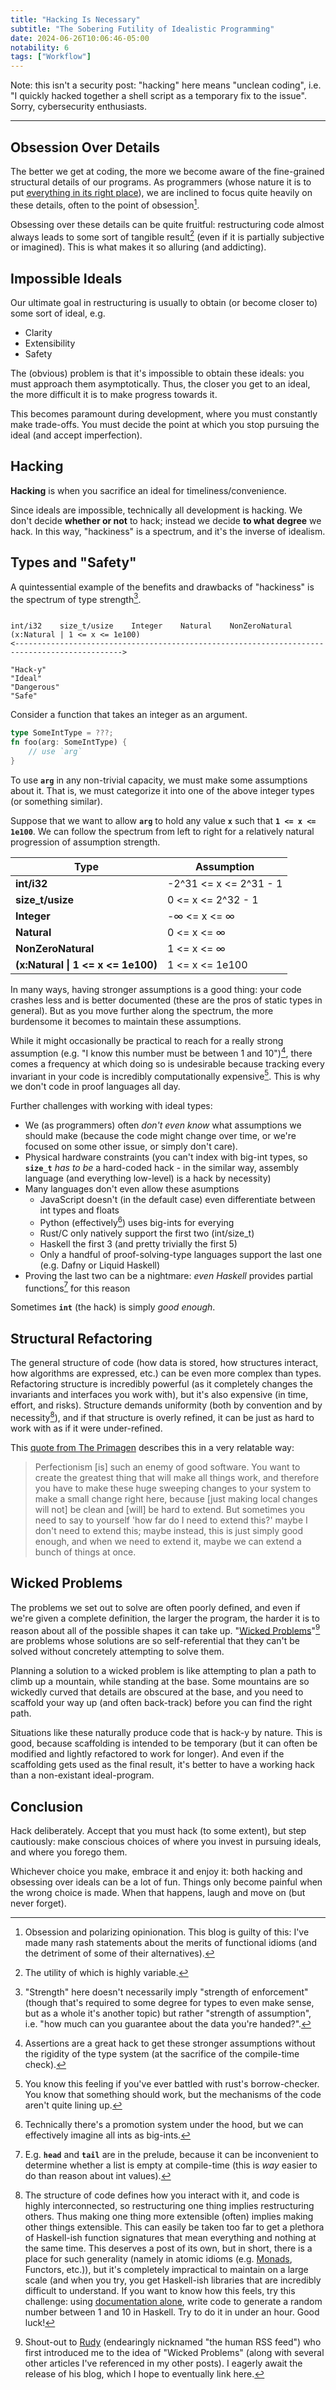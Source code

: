 ```yaml
---
title: "Hacking Is Necessary"
subtitle: "The Sobering Futility of Idealistic Programming"
date: 2024-06-26T10:06:46-05:00
notability: 6
tags: ["Workflow"]
---
```


Note: this isn't a security post: "hacking" here means "unclean coding", i.e. "I quickly hacked together a shell script as a temporary fix to the issue". Sorry, cybersecurity enthusiasts.

---

## Obsession Over Details

The better we get at coding, the more we become aware of the fine-grained structural details of our programs.
As programmers (whose nature it is to put [everything in its right place](https://en.wikipedia.org/wiki/Everything_in_Its_Right_Place)), we are inclined to focus quite heavily on these details, often to the point of obsession[^obsession].

[^obsession]: Obsession and polarizing opinionation.
This blog is guilty of this: I've made many rash statements about the merits of functional idioms (and the detriment of some of their alternatives).

Obsessing over these details can be quite fruitful: restructuring code almost always leads to some sort of tangible result[^utility] (even if it is partially subjective or imagined).
This is what makes it so alluring (and addicting).

[^utility]: The utility of which is highly variable.

## Impossible Ideals

Our ultimate goal in restructuring is usually to obtain (or become closer to) some sort of ideal, e.g.

- Clarity
- Extensibility
- Safety

The (obvious) problem is that it's impossible to obtain these ideals: you must approach them asymptotically.
Thus, the closer you get to an ideal, the more difficult it is to make progress towards it.

This becomes paramount during development, where you must constantly make trade-offs.
You must decide the point at which you stop pursuing the ideal (and accept imperfection).

## Hacking

**Hacking** is when you sacrifice an ideal for timeliness/convenience.

Since ideals are impossible, technically all development is hacking.
We don't decide **whether or not** to hack; instead we decide **to what degree** we hack.
In this way, "hackiness" is a spectrum, and it's the inverse of idealism.

## Types and "Safety"

A quintessential example of the benefits and drawbacks of "hackiness" is the spectrum of type strength[^strength].

[^strength]: "Strength" here doesn't necessarily imply "strength of enforcement" (though that's required to some degree for types to even make sense, but as a whole it's another topic) but rather "strength of assumption", i.e. "how much can you guarantee about the data you're handed?".

```

int/i32    size_t/usize    Integer    Natural    NonZeroNatural    (x:Natural | 1 <= x <= 1e100)
<---------------------------------------------------------------------------------------------->

"Hack-y"                                                                                 "Ideal"
"Dangerous"                                                                               "Safe"
```

Consider a function that takes an integer as an argument.
```rs
type SomeIntType = ???;
fn foo(arg: SomeIntType) {
    // use `arg`
}
```

To use <b>`arg`</b> in any non-trivial capacity, we must make some assumptions about it.
That is, we must categorize it into one of the above integer types (or something similar).

Suppose that we want to allow **`arg`** to hold any value <b>`x`</b> such that <b>`1 <= x <= 1e100`</b>.
We can follow the spectrum from left to right for a relatively natural progression of assumption strength.

| Type | Assumption |
| ---- | ---------- |
| **int/i32** | -2^31 <= x <= 2^31 - 1 |
| **size_t/usize** | 0 <= x <= 2^32 - 1 |
| **Integer** | -∞ <= x <= ∞ |
| **Natural** | 0 <= x <= ∞ |
| **NonZeroNatural** | 1 <= x <= ∞ |
| **(x:Natural \| 1 <= x <= 1e100)** |  1 <= x <= 1e100 |

In many ways, having stronger assumptions is a good thing: your code crashes less and is better documented (these are the pros of static types in general).
But as you move further along the spectrum, the more burdensome it becomes to maintain these assumptions.

While it might occasionally be practical to reach for a really strong assumption (e.g. "I know this number must be between 1 and 10")[^assertions], there comes a frequency at which doing so is undesirable because tracking every invariant in your code is incredibly computationally expensive[^rust].
This is why we don't code in proof languages all day.

[^assertions]: Assertions are a great hack to get these stronger assumptions without the rigidity of the type system (at the sacrifice of the compile-time check).

[^rust]: You know this feeling if you've ever battled with rust's borrow-checker.
You know that something should work, but the mechanisms of the code aren't quite lining up.

Further challenges with working with ideal types:

- We (as programmers) often *don't even know* what assumptions we should make (because the code might change over time, or we're focused on some other issue, or simply don't care).
- Physical hardware constraints (you can't index with big-int types, so **`size_t`** *has to be* a hard-coded hack - in the similar way, assembly language (and everything low-level) is a hack by necessity)
- Many languages don't even allow these asumptions
    - JavaScript doesn't (in the default case) even differentiate between int types and floats
    - Python (effectively[^py]) uses big-ints for everying
    - Rust/C only natively support the first two (int/size_t)
    - Haskell the first 3 (and pretty trivially the first 5)
    - Only a handful of proof-solving-type languages support the last one (e.g. Dafny or Liquid Haskell)
- Proving the last two can be a nightmare: *even Haskell* provides partial functions[^pf] for this reason

[^py]: Technically there's a promotion system under the hood, but we can effectively imagine all ints as big-ints.

[^pf]: E.g. **`head`** and **`tail`** are in the prelude, because it can be inconvenient to determine whether a list is empty at compile-time (this is *way* easier to do than reason about int values).

Sometimes **`int`** (the hack) is simply *good enough*.

## Structural Refactoring

The general structure of code (how data is stored, how structures interact, how algorithms are expressed, etc.) can be even more complex than types.
Refactoring structure is incredibly powerful (as it completely changes the invariants and interfaces you work with), but it's also expensive (in time, effort, and risks).
Structure demands uniformity (both by convention and by necessity[^necessity]), and if that structure is overly refined, it can be just as hard to work with as if it were under-refined.

[^necessity]: The structure of code defines how you interact with it, and code is highly interconnected, so restructuring one thing implies restructuring others.
Thus making one thing more extensible (often) implies making other things extensible.
This can easily be taken too far to get a plethora of Haskell-ish function signatures that mean everything and nothing at the same time.
This deserves a post of its own, but in short, there is a place for such generality (namely in atomic idioms (e.g. [Monads](/blog/monads), Functors, etc.)), but it's completely impractical to maintain on a large scale (and when you try, you get Haskell-ish libraries that are incredibly difficult to understand.
If you want to know how this feels,
try this challenge: using [documentation alone](https://hackage.haskell.org/package/random-1.2.1.2/docs/System-Random.html), write code to generate a random number between 1 and 10 in Haskell.
Try to do it in under an hour.
Good luck!

This [quote from The Primagen](https://youtu.be/5i_O6NLXYsM?si=71misb9VV3xqp4QI&t=725) describes this in a very relatable way:
> Perfectionism [is] such an enemy of good software.
> You want to create the greatest thing that will make all things work, and therefore you have to make these huge sweeping changes to your system to make a small change right here, because [just making local changes will not] be clean and [will] be hard to extend.
> But sometimes you need to say to yourself 'how far do I need to extend this?' maybe I don't need to extend this; maybe instead, this is just simply good enough, and when we need to extend it, maybe we can extend a bunch of things at once.

## Wicked Problems

The problems we set out to solve are often poorly defined, and even if we're given a complete definition, the larger the program, the harder it is to reason about all of the possible shapes it can take up.
"[Wicked Problems](https://en.wikipedia.org/wiki/Wicked_problem)"[^rudy] are problems whose solutions are so self-referential that they can't be solved without concretely attempting to solve them.

[^rudy]: Shout-out to [Rudy](https://github.com/rudyb2001) (endearingly nicknamed "the human RSS feed") who first introduced me to the idea of "Wicked Problems" (along with several other articles I've referenced in my other posts).
I eagerly await the release of his blog, which I hope to eventually link here.

Planning a solution to a wicked problem is like attempting to plan a path to climb up a mountain, while standing at the base.
Some mountains are so wickedly curved that details are obscured at the base, and you need to scaffold your way up (and often back-track) before you can find the right path.

Situations like these naturally produce code that is hack-y by nature.
This is good, because scaffolding is intended to be temporary (but it can often be modified and lightly refactored to work for longer).
And even if the scaffolding gets used as the final result, it's better to have a working hack than a non-existant ideal-program.

## Conclusion

Hack deliberately.
Accept that you must hack (to some extent), but step cautiously: make conscious choices of where you invest in pursuing ideals, and where you forego them.

Whichever choice you make, embrace it and enjoy it: both hacking and obsessing over ideals can be a lot of fun.
Things only become painful when the wrong choice is made.
When that happens, laugh and move on (but never forget).
